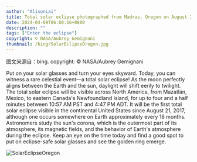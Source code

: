 ```yaml
---
author: "AlisonLai"
title: Total solar eclipse photographed from Madras, Oregon on August 21, 2017 (© NASA/Aubrey Gemignani)
date: 2024-04-09T06:00:16+0800
description: ""
tags: ["Enter the eclipse"]
copyright: © NASA/Aubrey Gemignani
thumbnail: /bing/SolarEclipseOregon.jpg
---
```

图文来源自：bing.  copyright: © NASA/Aubrey Gemignani

Put on your solar glasses and turn your eyes skyward. Today, you can witness a rare celestial event—a total solar eclipse! As the moon perfectly aligns between the Earth and the sun, daylight will shift eerily to twilight. The total solar eclipse will be visible across North America, from Mazatlán, Mexico, to eastern Canada's Newfoundland Island, for up to four and a half minutes between 10:57 AM PST and 4:47 PM ADT. It will be the first total solar eclipse visible in the continental United States since August 21, 2017, although one occurs somewhere on Earth approximately every 18 months. Astronomers study the sun's corona, which is the outermost part of its atmosphere, its magnetic fields, and the behavior of Earth's atmosphere during the eclipse. Keep an eye on the time today and find a good spot to put on eclipse-safe solar glasses and see the golden ring emerge.

![SolarEclipseOregon](/bing/SolarEclipseOregon.jpg)